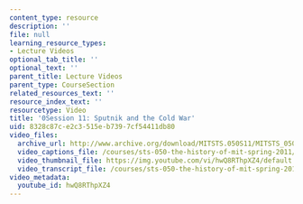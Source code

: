 ```yaml
---
content_type: resource
description: ''
file: null
learning_resource_types:
- Lecture Videos
optional_tab_title: ''
optional_text: ''
parent_title: Lecture Videos
parent_type: CourseSection
related_resources_text: ''
resource_index_text: ''
resourcetype: Video
title: '0Session 11: Sputnik and the Cold War'
uid: 8328c87c-e2c3-515e-b739-7cf54411db80
video_files:
  archive_url: http://www.archive.org/download/MITSTS.050S11/MITSTS_050S11lec09_300k.mp4
  video_captions_file: /courses/sts-050-the-history-of-mit-spring-2011/9433d68218735abe96130fcee559d6ec_hwQ8RThpXZ4.vtt
  video_thumbnail_file: https://img.youtube.com/vi/hwQ8RThpXZ4/default.jpg
  video_transcript_file: /courses/sts-050-the-history-of-mit-spring-2011/8e9ee50e9b25be3bb4c5e057d47e8e9b_hwQ8RThpXZ4.pdf
video_metadata:
  youtube_id: hwQ8RThpXZ4
---
```

